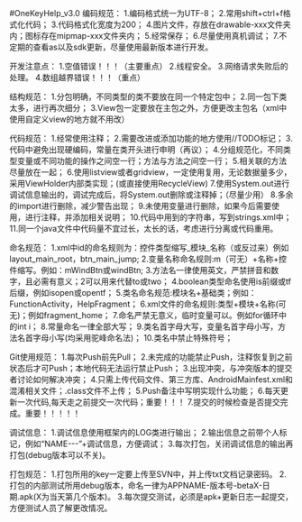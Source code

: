 #OneKeyHelp_v3.0
编码规范：
		1.编码格式统一为UTF-8；
		2.常用shift+ctrl+f格式化代码；
		3.代码格式化宽度为200；
		4.图片文件，存放在drawable-xxx文件夹内；图标存在mipmap-xxx文件夹内；
		5.经常保存；
		6.尽量使用真机调试；
		7.不定期的查看as以及sdk更新，尽量使用最新版本进行开发。

开发注意点：
		1.空值错误！！！（主要重点）
		2.线程安全。
		3.网络请求失败后的处理。
		4.数组越界错误！！！（重点）

结构规范：
		1.分包明确，不同类型的类不要放在同一个特定包中；
		2.同一包下类太多，进行再次细分；
		3.View包一定要放在主包之外，方便更改主包名（xml中使用自定义view的地方就不用改）

代码规范：
		1.经常使用注释；
		2.需要改进或添加功能的地方使用//TODO标记；
		3.代码中避免出现硬编码，常量在类开头进行申明（再议）；
		4.分组规范化，不同类型变量或不同功能的操作之间空一行；方法与方法之间空一行；
		5.相关联的方法尽量放在一起；
		6.使用listview或者gridview，一定使用复用，无论数据量多少，采用ViewHolder内部类实现；(或直接使用RecycleView)
		7.使用System.out进行调试信息输出的，调试完成后，将System.out删除或注释掉；（尽量少用）
		8.多余的import进行删除，减少警告出现；
		9.未使用变量进行删除，如果今后需要使用，进行注释，并添加相关说明；
		10.代码中用到的字符串，写到strings.xml中；
		11.同一个java文件中代码量不宜过长，太长的话，考虑进行分离或代码重用。

命名规范：
		1.xml中id的命名规则为：控件类型缩写_模块_名称（或反过来）例如layout_main_root，btn_main_jump;
		2.变量名称命名规则:m（可无）+名称+控件缩写。例如：mWindBtn或windBtn;
		3.方法名一律使用英文，严禁拼音和数字，且必需有意义；2可以用来代替to或two；
		4.boolean类型命名使用is前缀或tf后缀，例如isopen或opentf；
		5.类名命名规范:模块名+基础类；例如：FunctionActivity，HelpFragment；
		6.xml文件的命名规则:类型+模块+名称(可无)；例如fragment_home；
		7.命名严禁无意义，临时变量可以。例如for循环中的int i；
		8.常量命名一律全部大写；
		9.类名首字母大写，变量名首字母小写，方法名首字母小写(均采用驼峰命名法)；
		10.类名中禁止特殊符号；

Git使用规范：
		1.每次Push前先Pull；
		2.未完成的功能禁止Push，注释恢复到之前状态后才可Push；本地代码无法运行禁止Push；
		3.出现冲突，与冲突版本的提交者讨论如何解决冲突；
		4.只需上传代码文件、第三方库、AndroidMainfest.xml和混淆相关文件；.class文件不上传；
		5.Push备注中写明实现什么功能；
		6.每天更新一次代码,每天走之前提交一次代码；重要！！！
		7.提交的时候检查是否提交完成。重要！！！！！

调试信息：
		1.调试信息使用框架内的LOG类进行输出；
		2.输出信息之前带个人标记，例如“NAME---”+调试信息，方便调试；
		3.每次打包，关闭调试信息的输出再打包(debug版本可以不关)。

打包规范：
		1.打包所用的key一定要上传至SVN中，并上传txt文档记录密码。
		2.打包的内部测试所用debug版本，命名一律为APPNAME-版本号-betaX-日期.apk(X为当天第几个版本)。
		3.每次提交测试，必须是apk+更新日志一起提交，方便测试人员了解更改情况。